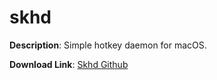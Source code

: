 # skhd

**Description**: Simple hotkey daemon for macOS.

**Download Link**: [Skhd Github](https://github.com/koekeishiya/skhd)
